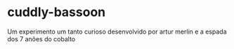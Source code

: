 # cuddly-bassoon
Um experimento um tanto curioso desenvolvido por artur merlin e a espada dos 7 anões do cobalto
